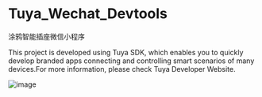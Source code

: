# Tuya_Wechat_Devtools
涂鸦智能插座微信小程序

This project is developed using Tuya SDK, which enables you to quickly develop branded apps connecting and controlling smart scenarios of many devices.For more information, please check Tuya Developer Website.

![image](https://user-images.githubusercontent.com/82821167/115246203-40b91f00-a158-11eb-9116-0c1388d99abb.png)
